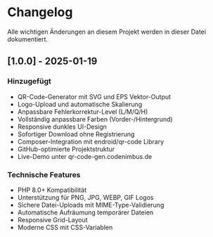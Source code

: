 # Changelog

Alle wichtigen Änderungen an diesem Projekt werden in dieser Datei dokumentiert.

## [1.0.0] - 2025-01-19

### Hinzugefügt
- QR-Code-Generator mit SVG und EPS Vektor-Output
- Logo-Upload und automatische Skalierung
- Anpassbare Fehlerkorrektur-Level (L/M/Q/H)
- Vollständig anpassbare Farben (Vorder-/Hintergrund)
- Responsive dunkles UI-Design
- Sofortiger Download ohne Registrierung
- Composer-Integration mit endroid/qr-code Library
- GitHub-optimierte Projektstruktur
- Live-Demo unter qr-code-gen.codenimbus.de

### Technische Features
- PHP 8.0+ Kompatibilität
- Unterstützung für PNG, JPG, WEBP, GIF Logos
- Sichere Datei-Uploads mit MIME-Type-Validierung
- Automatische Aufräumung temporärer Dateien
- Responsive Grid-Layout
- Moderne CSS mit CSS-Variablen 